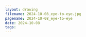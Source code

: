 ```yaml
---
layout: drawing
filename: 2024-10-08_eye-to-eye.jpg
pagename: 2024-10-08_eye-to-eye
date: 2024-10-08
tags:
---
```

